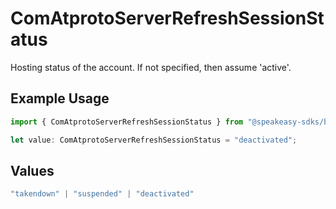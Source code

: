 # ComAtprotoServerRefreshSessionStatus

Hosting status of the account. If not specified, then assume 'active'.

## Example Usage

```typescript
import { ComAtprotoServerRefreshSessionStatus } from "@speakeasy-sdks/bluesky/models/operations";

let value: ComAtprotoServerRefreshSessionStatus = "deactivated";
```

## Values

```typescript
"takendown" | "suspended" | "deactivated"
```